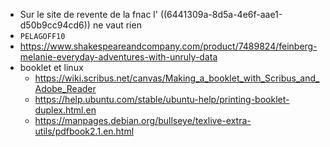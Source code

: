 - Sur le site de revente de la fnac l' ((6441309a-8d5a-4e6f-aae1-d50b9cc94cd6)) ne vaut rien
- `PELAGOFF10`
- https://www.shakespeareandcompany.com/product/7489824/feinberg-melanie-everyday-adventures-with-unruly-data
- booklet et linux
	- https://wiki.scribus.net/canvas/Making_a_booklet_with_Scribus_and_Adobe_Reader
	- https://help.ubuntu.com/stable/ubuntu-help/printing-booklet-duplex.html.en
	- https://manpages.debian.org/bullseye/texlive-extra-utils/pdfbook2.1.en.html